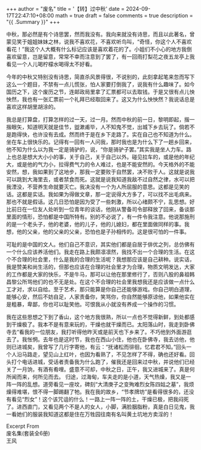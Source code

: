 +++
author = "废名"
title = '【转】过中秋'
date = 2024-09-17T22:47:10+08:00
math = true 
draft = false
comments = true
description = "{{ .Summary }}"
+++

中秋，那必然是有个诗思罢，然而我没有。我向来就没有诗思，而且以此著名，曾蒙见笑于姐姐妹妹之林，说我不喜欢花，不喜欢听鸟叫，“奇怪，你这个人不喜欢看花！”我这个人大概有什么标记应该是喜欢着花的了。小姐们不小心的地方我倒喜欢留意，岂是留意，常常不幸而注意到了罢了，有一回雨打梨花之夜五龙亭上我看见一个人儿喝柠檬水喝得太不好看。

今年的中秋又特别没有诗思，简直杀风景得很，不说别的，此刻拿起笔来忽而写下这么一个题目，不禁有一点儿慌张，怕人家要打倒我了，说我有什么趣味了。如今国历之下，这个废历之节，连邮政局里拿了汇票都可以去取钱。于是又很有点儿怏怏然，我也有一张汇票前一个礼拜已经取回来了。这又为什么怏怏然？我说话总是喜欢这样胡里胡涂的。

我总是打算盘，打算怎样的过一天，过一月。然而中秋的前一日，黎明即起，揩一揩眼矢，知道明天就是佳节，盥漱甫毕，人不知鬼不觉，出城下乡去玩了。倘若不是跑得快，也许没有去成。然而终于是在乡下走路了。实在自己也不知道为什么。坐在车上很快乐的。记得有一回有一人问我，那时我也是为什么下了一趟乡回来，他不知为什么以为我一定是骑驴的，说，“你是骑驴子罢。”其实我是坐人力车。路上也总是想大大小小的事，关于自己，关于自己以外。碰见拉车的，或是他的年纪大，或是他的气力小，拉得费气力的令人难过，也是不能安然的。今天格外的不能安然，想，我如果到了这地步，那我一定要败于自然罢，决不败于人。这就是说我可以跳到大海里去，或者禁食而死。这就是说我知道我敌不过自然之律，水可以把我湮没，不营养生命就要灭亡。我决没有一个为人所屈服的意思。这都是见笑的话。这都是实话。我如果为得做文章，那一定说得大方多了，可以找不出毛病来。那也不就是假话。这几日恐怕是因为受了一些刺激，所以心绪颇不宁，乱思想。好比前日在一位友人处听到一位青年的谈话，他刚从警备司令部释放了回来，备谈那里面的情形，恐怕都是中国所特有。别的不必说了，有一件令我注意。他说那施刑的是一个老头子，他的老婆，他的儿子，他的儿媳妇，都在里面做同样的事。我想，他的父亲，他的父亲的父亲，恐怕也是子孙相传的。这是很可怕的一件事。

可耻的是中国的文人。他们自己不意识，其实他们都是自居于俳优之列，总仿佛有一个什么应该养活他们。我走在路上我颇凛凛然，我找不出一个合理的生活。在这个不合理的社会里，什么是我的合理的生活呢？我想那应该是自己耕种。说实话，我是赞美和尚生活的，但那也应该在合理的社会里才为合理，物质文明发达，大家的工作都是大家的快乐，不是牛马，那可以让他在那里修行了，否则八股的鼻祖韩昌黎公所骂他们的也不无是处。在这个不合理的社会里我想我还是应该做一点什么工才对，求以自给。至于艺术，那只能算是你自己还能够游戏。你自己明白道理，能够心安，然后不妨自足，人家责备你，笑骂你，你自然能够原谅他，如果他实在是粗暴，卑鄙，你也可以耻笑他。可恨我从小就没有养成一个操作的习惯。

我在这些思想之下到了香山，这个地方我很熟，所以一点也不觉得新鲜，到处都感到干燥极了。我本不是有意来玩的，干燥也就干燥而已。太阳落山时，我走到卧佛寺去“看我的一位朋友，我打听得他昨天或是前天也下乡来了。不巧他到外面游逛去了。我怅惘。去年也是这时节，我也在西山小住，他也在卧佛寺，我去访他，他则已进城矣，我曾写了几行字寄他，有云：“抚诸松而徘徊，忆君君不知。”回头一个人沿马路走，望见山上红叶，也因为看熟了，不见怎样了不得，确也还好看。回头打个电话进城，受话者责备我为什么跑了，催我还是回来过中秋，并说他们已经关了一月饷，有酒有肴哩。盛意不可却，中秋之日，正午，我又进城来了。真是何所闻而来，何所见而去。
归途，过海甸，车夫走的是小道，天气热燥，我又是一阵一阵的乱想。道旁看见一座坟，碑刻“大清庚子之变殉难烈女陈四姑之墓”，我烦燥得难堪，恨不得一脚踢翻了牠。我在我的故乡，“节孝牌坊”是看得很多的，还没有看见“烈女”！这个该咒诅的什么！一路上一阵一阵的土，干燥已极，把我闷死了。进西直门，又看见两个不是人的女人，小脚，满脸胭脂粉，真是白日见鬼，我一看她们的服装我知道这都是住在万牲园往南有名叫黄土坑地方卖淫的！

Excerpt From<br>
废名集(套装全6册)<br>
王风<br>
